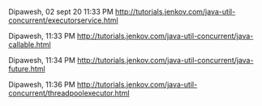 Dipawesh, 02 sept 20 11:33 PM
http://tutorials.jenkov.com/java-util-concurrent/executorservice.html

Dipawesh, 11:33 PM
http://tutorials.jenkov.com/java-util-concurrent/java-callable.html

Dipawesh, 11:34 PM
http://tutorials.jenkov.com/java-util-concurrent/java-future.html

Dipawesh, 11:36 PM
http://tutorials.jenkov.com/java-util-concurrent/threadpoolexecutor.html
